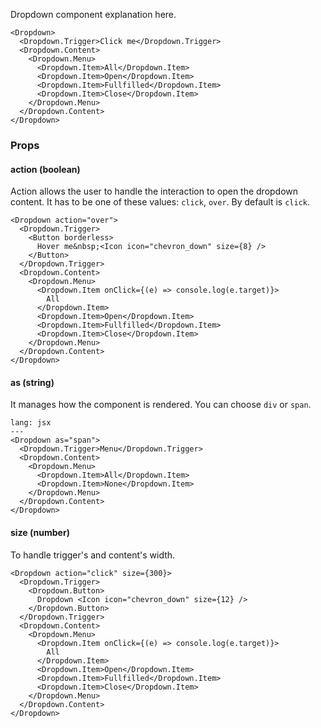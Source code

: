Dropdown component explanation here.

```react
<Dropdown>
  <Dropdown.Trigger>Click me</Dropdown.Trigger>
  <Dropdown.Content>
    <Dropdown.Menu>
      <Dropdown.Item>All</Dropdown.Item>
      <Dropdown.Item>Open</Dropdown.Item>
      <Dropdown.Item>Fullfilled</Dropdown.Item>
      <Dropdown.Item>Close</Dropdown.Item>
    </Dropdown.Menu>
  </Dropdown.Content>
</Dropdown>
```

### Props

#### **action** (boolean)

Action allows the user to handle the interaction to open the dropdown content. It has to be one of these values: `click`, `over`. By default is `click`.

```react
<Dropdown action="over">
  <Dropdown.Trigger>
    <Button borderless>
      Hover me&nbsp;<Icon icon="chevron_down" size={8} />
    </Button>
  </Dropdown.Trigger>
  <Dropdown.Content>
    <Dropdown.Menu>
      <Dropdown.Item onClick={(e) => console.log(e.target)}>
        All
      </Dropdown.Item>
      <Dropdown.Item>Open</Dropdown.Item>
      <Dropdown.Item>Fullfilled</Dropdown.Item>
      <Dropdown.Item>Close</Dropdown.Item>
    </Dropdown.Menu>
  </Dropdown.Content>
</Dropdown>
```

#### **as** (string)

It manages how the component is rendered. You can choose `div` or `span`.

```code
lang: jsx
---
<Dropdown as="span">
  <Dropdown.Trigger>Menu</Dropdown.Trigger>
  <Dropdown.Content>
    <Dropdown.Menu>
      <Dropdown.Item>All</Dropdown.Item>
      <Dropdown.Item>None</Dropdown.Item>
    </Dropdown.Menu>
  </Dropdown.Content>
</Dropdown>
```

#### **size** (number)

To handle trigger's and content's width.

```react
<Dropdown action="click" size={300}>
  <Dropdown.Trigger>
    <Dropdown.Button>
      Dropdown <Icon icon="chevron_down" size={12} />
    </Dropdown.Button>
  </Dropdown.Trigger>
  <Dropdown.Content>
    <Dropdown.Menu>
      <Dropdown.Item onClick={(e) => console.log(e.target)}>
        All
      </Dropdown.Item>
      <Dropdown.Item>Open</Dropdown.Item>
      <Dropdown.Item>Fullfilled</Dropdown.Item>
      <Dropdown.Item>Close</Dropdown.Item>
    </Dropdown.Menu>
  </Dropdown.Content>
</Dropdown>
```

